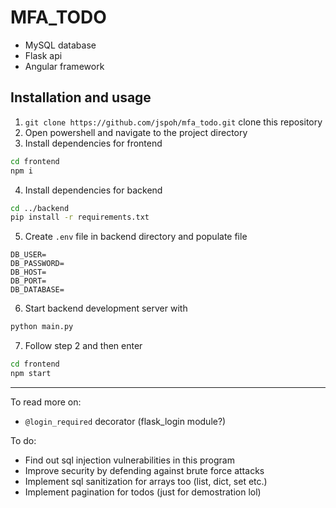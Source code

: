 # MFA_TODO

- MySQL database
- Flask api
- Angular framework

## Installation and usage

1. `git clone https://github.com/jspoh/mfa_todo.git` clone this repository
2. Open powershell and navigate to the project directory
3. Install dependencies for frontend
```bash
cd frontend
npm i
```
4. Install dependencies for backend
```bash
cd ../backend
pip install -r requirements.txt
```
5. Create `.env` file in backend directory and populate file
```env
DB_USER=
DB_PASSWORD=
DB_HOST=
DB_PORT=
DB_DATABASE=
```
6. Start backend development server with 
```bash
python main.py
```
7. Follow step 2 and then enter
```bash
cd frontend
npm start
```

<hr>

To read more on:
- `@login_required` decorator (flask_login module?)

To do:
- Find out sql injection vulnerabilities in this program
- Improve security by defending against brute force attacks
- Implement sql sanitization for arrays too (list, dict, set etc.)
- Implement pagination for todos (just for demostration lol)
